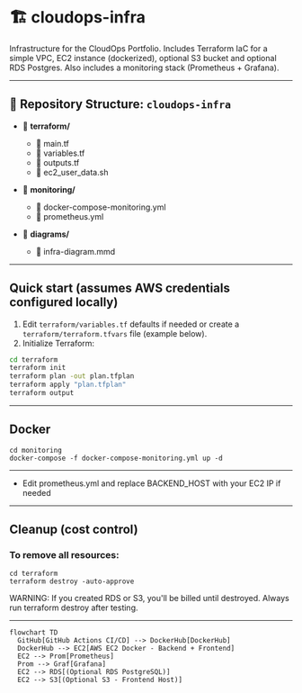 # 🏗️ cloudops-infra

Infrastructure for the CloudOps Portfolio. Includes Terraform IaC for a simple VPC, EC2 instance (dockerized), optional S3 bucket and optional RDS Postgres. Also includes a monitoring stack (Prometheus + Grafana).

---

## 📂 Repository Structure: `cloudops-infra`

- 📁 **terraform/**
  - 📄 main.tf
  - 📄 variables.tf
  - 📄 outputs.tf
  - 📄 ec2_user_data.sh

- 📁 **monitoring/**
  - 📄 docker-compose-monitoring.yml
  - 📄 prometheus.yml

- 📁 **diagrams/**
  - 📄 infra-diagram.mmd


---

## Quick start (assumes AWS credentials configured locally)

1. Edit `terraform/variables.tf` defaults if needed or create a `terraform/terraform.tfvars` file (example below).
2. Initialize Terraform:
```bash
cd terraform
terraform init
terraform plan -out plan.tfplan
terraform apply "plan.tfplan"
terraform output
```
---

## Docker
```
cd monitoring
docker-compose -f docker-compose-monitoring.yml up -d
```
---

- Edit prometheus.yml and replace BACKEND_HOST with your EC2 IP if needed

---

## Cleanup (cost control)

### To remove all resources:
```
cd terraform
terraform destroy -auto-approve
```

WARNING: If you created RDS or S3, you'll be billed until destroyed. Always run terraform destroy after testing.

---
```mermaid
flowchart TD
  GitHub[GitHub Actions CI/CD] --> DockerHub[DockerHub]
  DockerHub --> EC2[AWS EC2 Docker - Backend + Frontend]
  EC2 --> Prom[Prometheus]
  Prom --> Graf[Grafana]
  EC2 --> RDS[(Optional RDS PostgreSQL)]
  EC2 --> S3[(Optional S3 - Frontend Host)]
```